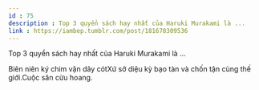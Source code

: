 ```yaml
---
id : 75
description : Top 3 quyển sách hay nhất của Haruki Murakami là ...
link : https://iambep.tumblr.com/post/181678309536
---
```


Top 3 quyển sách hay nhất của Haruki Murakami là ...

Biên niên ký chim vặn dây cótXứ sở diệu kỳ bạo tàn và chốn tận cùng thế
giới.Cuộc săn cừu hoang.